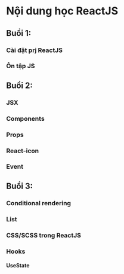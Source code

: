 # Nội dung học ReactJS

## Buổi 1:
### Cài đặt prj ReactJS
### Ôn tập JS

## Buổi 2:
### JSX
### Components
### Props
### React-icon
### Event

## Buổi 3:
### Conditional rendering
### List
### CSS/SCSS trong ReactJS
### Hooks
#### UseState